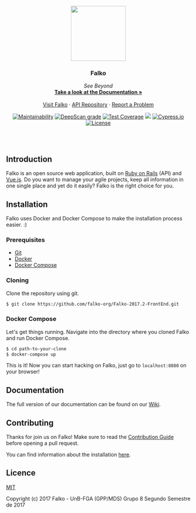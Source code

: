<p align="center">
  <a href="https://github.com/falko-org/Falko/wiki">
    <img src="https://raw.githubusercontent.com/wiki/falko-org/Falko-API/images/logo.png" width=150 height=150>
  </a>

  <h3 align="center">Falko</h3>

  <p align="center">
    <i>See Beyond</i>
    <br>
    <a href="https://github.com/falko-org/Falko-API/wiki">
      <strong>Take a look at the Documentation &raquo</strong>
    </a>
    <br><br>
    <a href="http://falko.solutions">Visit Falko</a>
    &middot;
    <a href="https://github.com/falko-org/Falko-API">API Repository</a>
    &middot;
    <a href="https://github.com/falko-org/Falko/issues/new">Report a Problem</a>
  </p>
</p>

<p align="center">
  <a href="https://codeclimate.com/github/fga-gpp-mds/Falko-2017.2-BackEnd"><img src="https://codeclimate.com/github/fga-gpp-mds/Falko-2017.2-FrontEnd/badges/gpa.svg" alt="Maintainability"></a>
  <a href="https://deepscan.io/dashboard#view=project&tid=5721&pid=7548&bid=78603"><img src="https://deepscan.io/api/teams/5721/projects/7548/branches/78603/badge/grade.svg" alt="DeepScan grade"></a>
  <a href="https://codeclimate.com/github/fga-gpp-mds/Falko-2017.2-BackEnd"><img src="https://codeclimate.com/github/fga-gpp-mds/Falko-2017.2-FrontEnd/badges/coverage.svg" alt="Test Coverage"></a>
  <a href="https://github.com/fga-gpp-mds/Falko-2017.2-BackEnd" alt="Travis Build"><img src="https://img.shields.io/travis/falko-org/Falko.svg"></a>
  <a href="https://cypress.io"><img src="https://img.shields.io/badge/cypress.io-tests-green.svg?style=flat-square" alt="Cypress.io"></a>
  <a href="https://github.com/falko-org/Falko"><img src="https://img.shields.io/github/license/falko-org/Falko.svg" alt="License"></a>
</p>

<br></br>

## Introduction

Falko is an open source web application, built on [Ruby on Rails](https://github.com/rails/rails/) (API) and [Vue.js](https://github.com/vuejs/vue). Do you want to manage your agile projects, keep all information in one single place and yet do it easily? Falko is the right choice for you.

## Installation
Falko uses Docker and Docker Compose to make the installation process easier. :)

### Prerequisites
* [Git](https://git-scm.com/)
* [Docker](https://www.docker.com/community-edition#/download)
* [Docker Compose](https://docs.docker.com/compose/install/)

### Cloning
Clone the repository using git.

```bash
$ git clone https://github.com/falko-org/Falko-2017.2-FrontEnd.git
```

### Docker Compose
Let's get things running. Navigate into the directory where you cloned Falko and run Docker Compose.

```bash
$ cd path-to-your-clone
$ docker-compose up
```

This is it! Now you can start hacking on Falko, just go to `localhost:8080` on your browser!


## Documentation

The full version of our documentation can be found on our [Wiki](https://github.com/falko-org/Falko-API/wiki).

## Contributing

Thanks for join us on Falko! Make sure to read the [Contribution Guide](https://github.com/falko-org/Falko/blob/devel/.github/CONTRIBUTING.md) before opening a pull request.

You can find information about the installation [here](https://github.com/falko-org/Falko-2017.2-BackEnd/wiki/Como-Usar-o-Docker).

## Licence

[MIT](https://github.com/falko-org/Falko/blob/devel/LICENSE)

Copyright (c) 2017 Falko - UnB-FGA (GPP/MDS) Grupo 8 Segundo Semestre de 2017

